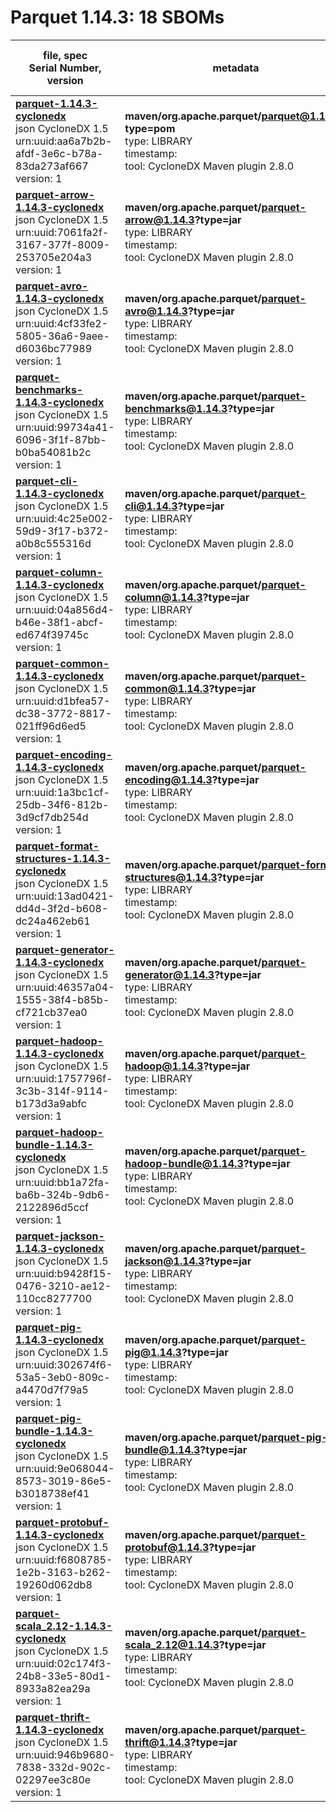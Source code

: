 Parquet 1.14.3: 18 SBOMs
=======

| file, spec<br>Serial Number, version| metadata | components<br>by type<br>- libs purl types |
| ----------------------------------- | -------- | ------------------------------------------ |
| **[parquet-1.14.3-cyclonedx](maven/org.apache.parquet/parquet/1.14.3/parquet-1.14.3-cyclonedx.json)**<br>json CycloneDX 1.5<br>urn:uuid:aa6a7b2b-afdf-3e6c-b78a-83da273af667<br>version: 1 | **maven/org.apache.parquet/parquet@1.14.3?type=pom**<br>type: LIBRARY<br>timestamp: <br>tool: CycloneDX Maven plugin 2.8.0 | 0 |
| **[parquet-arrow-1.14.3-cyclonedx](maven/org.apache.parquet/parquet-arrow/1.14.3/parquet-arrow-1.14.3-cyclonedx.json)**<br>json CycloneDX 1.5<br>urn:uuid:7061fa2f-3167-377f-8009-253705e204a3<br>version: 1 | **maven/org.apache.parquet/parquet-arrow@1.14.3?type=jar**<br>type: LIBRARY<br>timestamp: <br>tool: CycloneDX Maven plugin 2.8.0 | 27<br>`library`: 27 <br>- `maven`: 27  |
| **[parquet-avro-1.14.3-cyclonedx](maven/org.apache.parquet/parquet-avro/1.14.3/parquet-avro-1.14.3-cyclonedx.json)**<br>json CycloneDX 1.5<br>urn:uuid:4cf33fe2-5805-36a6-9aee-d6036bc77989<br>version: 1 | **maven/org.apache.parquet/parquet-avro@1.14.3?type=jar**<br>type: LIBRARY<br>timestamp: <br>tool: CycloneDX Maven plugin 2.8.0 | 136<br>`library`: 136 <br>- `maven`: 136  |
| **[parquet-benchmarks-1.14.3-cyclonedx](maven/org.apache.parquet/parquet-benchmarks/1.14.3/parquet-benchmarks-1.14.3-cyclonedx.json)**<br>json CycloneDX 1.5<br>urn:uuid:99734a41-6096-3f1f-87bb-b0ba54081b2c<br>version: 1 | **maven/org.apache.parquet/parquet-benchmarks@1.14.3?type=jar**<br>type: LIBRARY<br>timestamp: <br>tool: CycloneDX Maven plugin 2.8.0 | 119<br>`library`: 119 <br>- `maven`: 119  |
| **[parquet-cli-1.14.3-cyclonedx](maven/org.apache.parquet/parquet-cli/1.14.3/parquet-cli-1.14.3-cyclonedx.json)**<br>json CycloneDX 1.5<br>urn:uuid:4c25e002-59d9-3f17-b372-a0b8c555316d<br>version: 1 | **maven/org.apache.parquet/parquet-cli@1.14.3?type=jar**<br>type: LIBRARY<br>timestamp: <br>tool: CycloneDX Maven plugin 2.8.0 | 136<br>`library`: 136 <br>- `maven`: 136  |
| **[parquet-column-1.14.3-cyclonedx](maven/org.apache.parquet/parquet-column/1.14.3/parquet-column-1.14.3-cyclonedx.json)**<br>json CycloneDX 1.5<br>urn:uuid:04a856d4-b46e-38f1-abcf-ed674f39745c<br>version: 1 | **maven/org.apache.parquet/parquet-column@1.14.3?type=jar**<br>type: LIBRARY<br>timestamp: <br>tool: CycloneDX Maven plugin 2.8.0 | 14<br>`library`: 14 <br>- `maven`: 14  |
| **[parquet-common-1.14.3-cyclonedx](maven/org.apache.parquet/parquet-common/1.14.3/parquet-common-1.14.3-cyclonedx.json)**<br>json CycloneDX 1.5<br>urn:uuid:d1bfea57-dc38-3772-8817-021ff96d6ed5<br>version: 1 | **maven/org.apache.parquet/parquet-common@1.14.3?type=jar**<br>type: LIBRARY<br>timestamp: <br>tool: CycloneDX Maven plugin 2.8.0 | 10<br>`library`: 10 <br>- `maven`: 10  |
| **[parquet-encoding-1.14.3-cyclonedx](maven/org.apache.parquet/parquet-encoding/1.14.3/parquet-encoding-1.14.3-cyclonedx.json)**<br>json CycloneDX 1.5<br>urn:uuid:1a3bc1cf-25db-34f6-812b-3d9cf7db254d<br>version: 1 | **maven/org.apache.parquet/parquet-encoding@1.14.3?type=jar**<br>type: LIBRARY<br>timestamp: <br>tool: CycloneDX Maven plugin 2.8.0 | 11<br>`library`: 11 <br>- `maven`: 11  |
| **[parquet-format-structures-1.14.3-cyclonedx](maven/org.apache.parquet/parquet-format-structures/1.14.3/parquet-format-structures-1.14.3-cyclonedx.json)**<br>json CycloneDX 1.5<br>urn:uuid:13ad0421-dd4d-3f2d-b608-dc24a462eb61<br>version: 1 | **maven/org.apache.parquet/parquet-format-structures@1.14.3?type=jar**<br>type: LIBRARY<br>timestamp: <br>tool: CycloneDX Maven plugin 2.8.0 | 9<br>`library`: 9 <br>- `maven`: 9  |
| **[parquet-generator-1.14.3-cyclonedx](maven/org.apache.parquet/parquet-generator/1.14.3/parquet-generator-1.14.3-cyclonedx.json)**<br>json CycloneDX 1.5<br>urn:uuid:46357a04-1555-38f4-b85b-cf721cb37ea0<br>version: 1 | **maven/org.apache.parquet/parquet-generator@1.14.3?type=jar**<br>type: LIBRARY<br>timestamp: <br>tool: CycloneDX Maven plugin 2.8.0 | 0 |
| **[parquet-hadoop-1.14.3-cyclonedx](maven/org.apache.parquet/parquet-hadoop/1.14.3/parquet-hadoop-1.14.3-cyclonedx.json)**<br>json CycloneDX 1.5<br>urn:uuid:1757796f-3c3b-314f-9114-b173d3a9abfc<br>version: 1 | **maven/org.apache.parquet/parquet-hadoop@1.14.3?type=jar**<br>type: LIBRARY<br>timestamp: <br>tool: CycloneDX Maven plugin 2.8.0 | 138<br>`library`: 138 <br>- `maven`: 138  |
| **[parquet-hadoop-bundle-1.14.3-cyclonedx](maven/org.apache.parquet/parquet-hadoop-bundle/1.14.3/parquet-hadoop-bundle-1.14.3-cyclonedx.json)**<br>json CycloneDX 1.5<br>urn:uuid:bb1a72fa-ba6b-324b-9db6-2122896d5ccf<br>version: 1 | **maven/org.apache.parquet/parquet-hadoop-bundle@1.14.3?type=jar**<br>type: LIBRARY<br>timestamp: <br>tool: CycloneDX Maven plugin 2.8.0 | 26<br>`library`: 26 <br>- `maven`: 26  |
| **[parquet-jackson-1.14.3-cyclonedx](maven/org.apache.parquet/parquet-jackson/1.14.3/parquet-jackson-1.14.3-cyclonedx.json)**<br>json CycloneDX 1.5<br>urn:uuid:b9428f15-0476-3210-ae12-110cc8277700<br>version: 1 | **maven/org.apache.parquet/parquet-jackson@1.14.3?type=jar**<br>type: LIBRARY<br>timestamp: <br>tool: CycloneDX Maven plugin 2.8.0 | 5<br>`library`: 5 <br>- `maven`: 5  |
| **[parquet-pig-1.14.3-cyclonedx](maven/org.apache.parquet/parquet-pig/1.14.3/parquet-pig-1.14.3-cyclonedx.json)**<br>json CycloneDX 1.5<br>urn:uuid:302674f6-53a5-3eb0-809c-a4470d7f79a5<br>version: 1 | **maven/org.apache.parquet/parquet-pig@1.14.3?type=jar**<br>type: LIBRARY<br>timestamp: <br>tool: CycloneDX Maven plugin 2.8.0 | 166<br>`library`: 166 <br>- `maven`: 166  |
| **[parquet-pig-bundle-1.14.3-cyclonedx](maven/org.apache.parquet/parquet-pig-bundle/1.14.3/parquet-pig-bundle-1.14.3-cyclonedx.json)**<br>json CycloneDX 1.5<br>urn:uuid:9e068044-8573-3019-86e5-b3018738ef41<br>version: 1 | **maven/org.apache.parquet/parquet-pig-bundle@1.14.3?type=jar**<br>type: LIBRARY<br>timestamp: <br>tool: CycloneDX Maven plugin 2.8.0 | 27<br>`library`: 27 <br>- `maven`: 27  |
| **[parquet-protobuf-1.14.3-cyclonedx](maven/org.apache.parquet/parquet-protobuf/1.14.3/parquet-protobuf-1.14.3-cyclonedx.json)**<br>json CycloneDX 1.5<br>urn:uuid:f6808785-1e2b-3163-b262-19260d062db8<br>version: 1 | **maven/org.apache.parquet/parquet-protobuf@1.14.3?type=jar**<br>type: LIBRARY<br>timestamp: <br>tool: CycloneDX Maven plugin 2.8.0 | 145<br>`library`: 145 <br>- `maven`: 145  |
| **[parquet-scala_2.12-1.14.3-cyclonedx](maven/org.apache.parquet/parquet-scala_2.12/1.14.3/parquet-scala_2.12-1.14.3-cyclonedx.json)**<br>json CycloneDX 1.5<br>urn:uuid:02c174f3-24b8-33e5-80d1-8933a82ea29a<br>version: 1 | **maven/org.apache.parquet/parquet-scala_2.12@1.14.3?type=jar**<br>type: LIBRARY<br>timestamp: <br>tool: CycloneDX Maven plugin 2.8.0 | 16<br>`library`: 16 <br>- `maven`: 16  |
| **[parquet-thrift-1.14.3-cyclonedx](maven/org.apache.parquet/parquet-thrift/1.14.3/parquet-thrift-1.14.3-cyclonedx.json)**<br>json CycloneDX 1.5<br>urn:uuid:946b9680-7838-332d-902c-02297ee3c80e<br>version: 1 | **maven/org.apache.parquet/parquet-thrift@1.14.3?type=jar**<br>type: LIBRARY<br>timestamp: <br>tool: CycloneDX Maven plugin 2.8.0 | 172<br>`library`: 172 <br>- `maven`: 172  |
